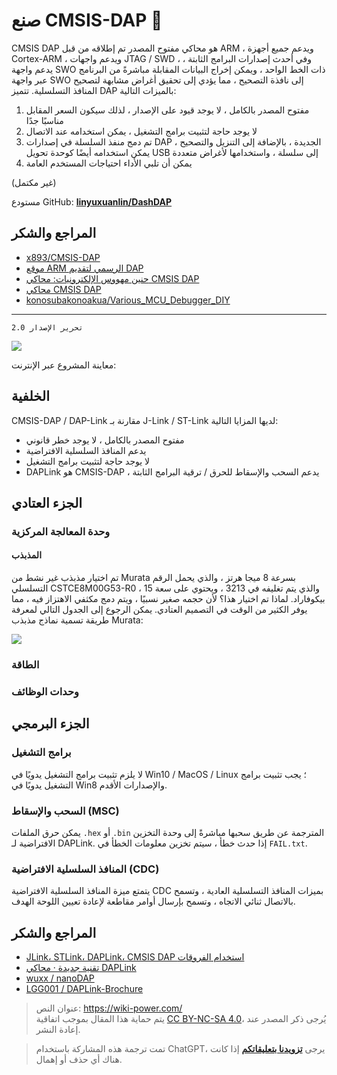 # صنع CMSIS-DAP 🚧

CMSIS DAP هو محاكي مفتوح المصدر تم إطلاقه من قبل ARM ، ويدعم جميع أجهزة Cortex-ARM ، ويدعم واجهات JTAG / SWD ، وفي أحدث إصدارات البرامج الثابتة ، يدعم واجهة SWO ذات الخط الواحد ، ويمكن إخراج البيانات المقابلة مباشرةً من البرنامج عبر واجهة SWO إلى نافذة التصحيح ، مما يؤدي إلى تحقيق أغراض مشابهة لتصحيح المنافذ التسلسلية. تتميز DAP بالميزات التالية:

1. مفتوح المصدر بالكامل ، لا يوجد قيود على الإصدار ، لذلك سيكون السعر المقابل مناسبًا جدًا
2. لا يوجد حاجة لتثبيت برامج التشغيل ، يمكن استخدامه عند الاتصال
3. تم دمج منفذ السلسلة في إصدارات DAP الجديدة ، بالإضافة إلى التنزيل والتصحيح ، يمكن استخدامه أيضًا كوحدة تحويل USB إلى سلسلة ، واستخدامها لأغراض متعددة
4. يمكن أن تلبي الأداء احتياجات المستخدم العامة

(غير مكتمل)

مستودع GitHub: [**linyuxuanlin/DashDAP**](https://github.com/linyuxuanlin/DashDAP)

## المراجع والشكر

- [x893/CMSIS-DAP](https://github.com/x893/CMSIS-DAP)
- [موقع ARM الرسمي لتقديم DAP](http://www.keil.com/pack/doc/cmsis/DAP/html/index.html)
- [حنين مهووس الإلكترونيات: محاكي CMSIS DAP](http://www.stmcu.org.cn/module/forum/thread-610968-1-2.html)
- [محاكي CMSIS DAP](https://item.taobao.com/item.htm?spm=a1z10.1-c.w5003-21405148310.36.78726a3dta5ieC&id=550828063764&scene=taobao_shop)
- [konosubakonoakua/Various_MCU_Debugger_DIY](https://github.com/konosubakonoakua/Various_MCU_Debugger_DIY)

---

`2.0 تحرير الإصدار`

![](https://wiki-media-1253965369.cos.ap-guangzhou.myqcloud.com/img/20200613154907.jpg)

معاينة المشروع عبر الإنترنت:

<div class="altium-iframe-viewer">
  <div
    class="altium-ecad-viewer"
    data-project-src="https://github.com/linyuxuanlin/DashDAP/raw/master/Hardware/DashDAP.zip"
  ></div>
</div>

## الخلفية

CMSIS-DAP / DAP-Link مقارنة بـ J-Link / ST-Link لديها المزايا التالية:

- مفتوح المصدر بالكامل ، لا يوجد خطر قانوني
- يدعم المنافذ السلسلية الافتراضية
- لا يوجد حاجة لتثبيت برامج التشغيل
- DAPLink هو CMSIS-DAP ، يدعم السحب والإسقاط للحرق / ترقية البرامج الثابتة

## الجزء العتادي

### وحدة المعالجة المركزية

#### المذبذب

تم اختيار مذبذب غير نشط من Murata بسرعة 8 ميجا هرتز ، والذي يحمل الرقم التسلسلي CSTCE8M00G53-R0 ، والذي يتم تغليفه في 3213 ، ويحتوي على سعة 15 بيكوفاراد. لماذا تم اختيار هذا؟ لأن حجمه صغير نسبيًا ، ويتم دمج مكثفي الاهتزاز فيه ، مما يوفر الكثير من الوقت في التصميم العتادي. يمكن الرجوع إلى الجدول التالي لمعرفة طريقة تسمية نماذج مذبذب Murata:

![](https://wiki-media-1253965369.cos.ap-guangzhou.myqcloud.com/img/20200612143451.jpg)

### الطاقة

### وحدات الوظائف

## الجزء البرمجي

### برامج التشغيل

لا يلزم تثبيت برامج التشغيل يدويًا في Win10 / MacOS / Linux ؛ يجب تثبيت برامج التشغيل يدويًا في Win8 والإصدارات الأقدم.

### السحب والإسقاط (MSC)

يمكن حرق الملفات `.hex` أو `.bin` المترجمة عن طريق سحبها مباشرةً إلى وحدة التخزين الافتراضية لـ DAPLink. إذا حدث خطأ ، سيتم تخزين معلومات الخطأ في `FAIL.txt`.

### المنافذ السلسلية الافتراضية (CDC)

يتمتع ميزة المنافذ السلسلية الافتراضية CDC بميزات المنافذ التسلسلية العادية ، وتسمح بالاتصال ثنائي الاتجاه ، وتسمح بإرسال أوامر مقاطعة لإعادة تعيين اللوحة الهدف.

## المراجع والشكر

- [JLink، STLink، DAPLink، CMSIS DAP استخدام الفروقات](https://blog.csdn.net/zhouml_msn/article/details/105298776)
- [تقنية جديدة · محاكي DAPLink](https://www.jixin.pro/bbs/topic/4187)
- [wuxx / nanoDAP](https://github.com/wuxx/nanoDAP)
- [LGG001 / DAPLink-Brochure](https://github.com/LGG001/DAPLink-Brochure)

> عنوان النص: <https://wiki-power.com/>  
> يتم حماية هذا المقال بموجب اتفاقية [CC BY-NC-SA 4.0](https://creativecommons.org/licenses/by/4.0/deed.zh)، يُرجى ذكر المصدر عند إعادة النشر.

> تمت ترجمة هذه المشاركة باستخدام ChatGPT، يرجى [**تزويدنا بتعليقاتكم**](https://github.com/linyuxuanlin/Wiki_MkDocs/issues/new) إذا كانت هناك أي حذف أو إهمال.